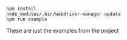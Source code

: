```
npm install
node_modules/.bin/webdriver-manager update
npm run example
```
These are just the examples from the project
